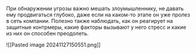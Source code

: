 При обнаружении угрозы важно мешать злоумышленнику, не давать ему продвигаться глубоко, даже если на каком-то этапе он уже пролез в сеть компании. Полезно также наблюдать, как он реагирует на защитные контрмеры, какие факторы вызывают у него стресс и какие из них он способен преодолеть.

![[Pasted image 20241127150551.png]]

